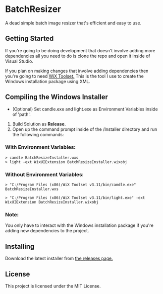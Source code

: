 # BatchResizer
A dead simple batch image resizer that's efficient and easy to use.

## Getting Started
If you're going to be doing development that doesn't involve adding more dependencies all you need to do is clone the repo and open it inside of Visual Studio.

If you plan on making changes that involve adding dependencies then you're going to need [WiX Toolset.](http://wixtoolset.org/) This is the tool I use to create the Windows installation package using XML.


## Compiling the Windows Installer

* (Optional) Set candle.exe and light.exe as Environment Variables inside of 'path'.
1. Build Solution as **Release.**
2. Open up the command prompt inside of the /Installer directory and run the following commands:

### With Environment Variables:
```
> candle BatchResizeInstaller.wxs
> light -ext WixUIExtension BatchResizeInstaller.wixobj
```

### Without Environment Variables:
```
> "C:/Program Files (x86)/WiX Toolset v3.11/bin/candle.exe" BatchResizeInstaller.wxs

> "C:/Program Files (x86)/WiX Toolset v3.11/bin/light.exe" -ext WixUIExtension BatchResizeInstaller.wixobj
```

### Note:
You only have to interact with the Windows installation package if you're adding new dependencies to the project.

## Installing
Download the latest installer from [the releases page.](https://github.com/mattbeaudin/BatchResize/releases)

## License
This project is licensed under the MIT License.
